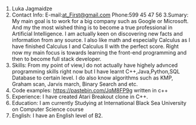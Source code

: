 1. Luka Jagmaidze
2. Contact Info:
   E-mail:at_First@gmail.com
   Phone:599 45 47 56
3.Sumary:
   My main goal is to work for a big company such as Google or Microsoft. And my the most wished thing is to become a true professional in Artificial Intelligence.
   I am actually keen on discovering new facts and information from any source. I also like math and especially Calculus as I have finished Calculus I and Calculus II with the perfect score.
   Right now my main focus is towards learning the front-end programming and then to become full stack developer.
4. Skills:
   From my point of view,I do not actually have highely advnced programming skills right now but I have learnt C++,Java,Python,SQL Database to certain level.
   I do also know algorithms such as KMP, Graham scan, Jarvis march, Binary Search and etc.
5. Code examples:
   https://pastebin.com/JqM8FP9g written in c++
6. Experience: 
   I have  created Atari Breakout clone in C++.
7. Education:
   I am currently Studying at International Black Sea University on Computer Science course
8. English:
   I have an English level of B2.
